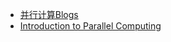 - [并行计算Blogs](https://www.zhihu.com/column/c_1559973134094249985)
- [Introduction to Parallel Computing](https://hpc.llnl.gov/documentation/tutorials/introduction-parallel-computing-tutorial)